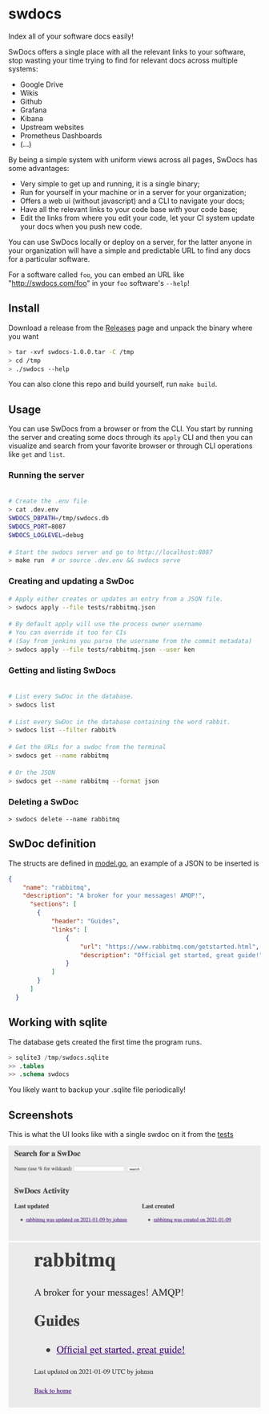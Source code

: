 # swdocs
Index all of your software docs easily! 

SwDocs offers a single place with all the relevant links to your software, stop wasting your time trying to find for relevant docs across multiple systems:
* Google Drive
* Wikis
* Github
* Grafana
* Kibana
* Upstream websites
* Prometheus Dashboards
* (...)

By being a simple system with uniform views across all pages, SwDocs has some advantages:

* Very simple to get up and running, it is a single binary;
* Run for yourself in your machine or in a server for your organization;
* Offers a web ui (without javascript) and a CLI to navigate your docs;
* Have all the relevant links to your code base *with* your code base;
* Edit the links from where you edit your code, let your CI system update your docs when you push new code.


You can use SwDocs locally or deploy on a server, for the latter anyone in your organization will have a simple and predictable URL to find any docs for a particular software. 

For a software called `foo`, you can embed an URL like "http://swdocs.com/foo" in your `foo` software's `--help`! 

## Install

Download a release from the [Releases](https://github.com/andrecp/swdocs/releases) page and unpack the binary where you want

```bash
> tar -xvf swdocs-1.0.0.tar -C /tmp
> cd /tmp
> ./swdocs --help
```

You can also clone this repo and build yourself, run `make build`.

## Usage

You can use SwDocs from a browser or from the CLI. You start by running the server and creating some docs through its `apply` CLI and then you can visualize and search from your favorite browser or through CLI operations like `get` and `list`.

### Running the server

```bash

# Create the .env file
> cat .dev.env
SWDOCS_DBPATH=/tmp/swdocs.db
SWDOCS_PORT=8087
SWDOCS_LOGLEVEL=debug

# Start the swdocs server and go to http://localhost:8087
> make run  # or source .dev.env && swdocs serve

```

### Creating and updating a SwDoc

```bash
# Apply either creates or updates an entry from a JSON file.
> swdocs apply --file tests/rabbitmq.json

# By default apply will use the process owner username
# You can override it too for CIs 
# (Say from jenkins you parse the username from the commit metadata)
> swdocs apply --file tests/rabbitmq.json --user ken
```

### Getting and listing SwDocs

```bash

# List every SwDoc in the database.
> swdocs list

# List every SwDoc in the database containing the word rabbit.
> swdocs list --filter rabbit%

# Get the URLs for a swdoc from the terminal
> swdocs get --name rabbitmq

# Or the JSON
> swdocs get --name rabbitmq --format json
```

### Deleting a SwDoc

```
> swdocs delete --name rabbitmq
```

## SwDoc definition

The structs are defined in [model.go](model.go), an example of a JSON to be inserted is

```json
{
    "name": "rabbitmq",
    "description": "A broker for your messages! AMQP!",
      "sections": [
        {
            "header": "Guides",
            "links": [
                {
                    "url": "https://www.rabbitmq.com/getstarted.html",
                    "description": "Official get started, great guide!"
                }
            ]
        }
      ]
  }
```

## Working with sqlite

The database gets created the first time the program runs.

```sql
> sqlite3 /tmp/swdocs.sqlite
>> .tables
>> .schema swdocs
```

You likely want to backup your .sqlite file periodically!


## Screenshots

This is what the UI looks like with a single swdoc on it from the [tests](tests/rabbitmq.json)

<img src="images/swdocs-home.png" width="800" />
<img src="images/swdoc-page.png" width="800" /> 

